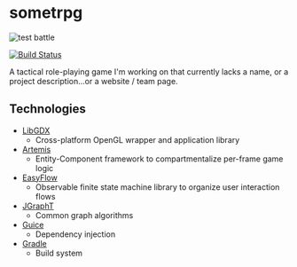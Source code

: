 sometrpg
========

![test battle](http://i.minus.com/ibfLAlBbCD8HD0.png "SomeTRPG")

[![Build Status](https://travis-ci.org/rgee/sometrpg.png)](https://travis-ci.org/rgee/sometrpg)

A tactical role-playing game I'm working on that currently lacks a name, or a project description...or a website / team page.

Technologies
--------
- [LibGDX](http://libgdx.badlogicgames.com)
  - Cross-platform OpenGL wrapper and application library
- [Artemis](http://gamadu.com/artemis)
  - Entity-Component framework to compartmentalize per-frame game logic
- [EasyFlow](https://github.com/Beh01der/EasyFlow)
  - Observable finite state machine library to organize user interaction flows
- [JGraphT](http://jgrapht.org/)
  - Common graph algorithms
- [Guice](https://code.google.com/p/google-guice/)
  - Dependency injection
- [Gradle](http://www.gradle.org/)
  - Build system

